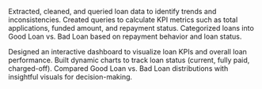 Extracted, cleaned, and queried loan data to identify trends and inconsistencies.
Created queries to calculate KPI metrics such as total applications, funded amount, and repayment status.
Categorized loans into Good Loan vs. Bad Loan based on repayment behavior and loan status.

Designed an interactive dashboard to visualize loan KPIs and overall loan performance.
Built dynamic charts to track loan status (current, fully paid, charged-off).
Compared Good Loan vs. Bad Loan distributions with insightful visuals for decision-making.
